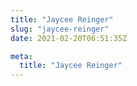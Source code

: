 ```yaml
---
title: "Jaycee Reinger"
slug: "jaycee-reinger"
date: 2021-02-20T06:51:35Z

meta:
  title: "Jaycee Reinger"
---
```


